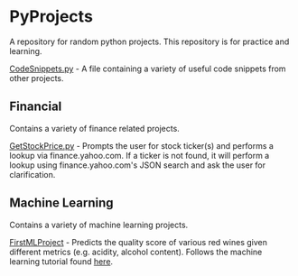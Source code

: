 # PyProjects
A repository for random python projects. This repository is for practice and learning.

[CodeSnippets.py](CodeSnippets.py) - A file containing a variety of useful code snippets from other projects.

## Financial
Contains a variety of finance related projects.

[GetStockPrice.py](Financial/GetStockPrice.py) - Prompts the user for stock ticker(s) and performs a lookup via finance.yahoo.com. If a ticker is not found, it will perform a lookup using finance.yahoo.com's JSON search and ask the user for clarification. 

## Machine Learning
Contains a variety of machine learning projects.

[FirstMLProject](Machine%20Learning/FirstMLProject) - Predicts the quality score of various red wines given different metrics (e.g. acidity, alcohol content). Follows the machine learning tutorial found [here](https://elitedatascience.com/python-machine-learning-tutorial-scikit-learn).
